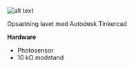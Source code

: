 ![alt text](https://github.com/DDlabAU/2EZArduino/blob/master/PhotoSensor/photosensor-ops%C3%A6tning.PNG "Opsætning")

Opsætning lavet med Autodesk Tinkercad

**Hardware**
- Photosensor
- 10 kΩ modstand
